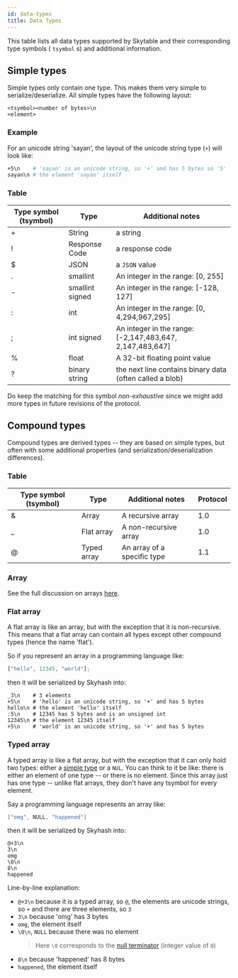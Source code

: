 ```yaml
---
id: data-types
title: Data Types
---
```


This table lists all data types supported by Skytable and their corresponding
type symbols ( `tsymbol` s) and additional information.

## Simple types

Simple types only contain one type. This makes them very simple to serialize/deserialize. All simple types have the
following layout:

```
<tsymbol><number of bytes>\n
<element>
```

### Example

For an unicode string 'sayan', the layout of the unicode string type (`+`) will look like:

```sh
+5\n    # 'sayan' is an unicode string, so '+' and has 5 bytes so '5'
sayan\n # the element 'sayan' itself
```

### Table

| Type symbol (tsymbol) | Type            | Additional notes                                         |
| --------------------- | --------------- | -------------------------------------------------------- |
| +                     | String          | a string                                                 |
| !                     | Response Code   | a response code                                          |
| $                     | JSON            | a `JSON` value                                           |
| .                     | smallint        | An integer in the range: [0, 255]                        |
| -                     | smallint signed | An integer in the range: [-128, 127]                     |
| :                     | int             | An integer in the range: [0, 4,294,967,295]              |
| ;                     | int signed      | An integer in the range: [-2,147,483,647, 2,147,483,647] |
| %                     | float           | A 32-bit floating point value                            |
| ?                     | binary string   | the next line contains binary data (often called a blob) |

Do keep the matching for this symbol _non-exhaustive_ since we might add more types in future revisions of the protocol.

## Compound types

Compound types are derived types -- they are based on simple types, but often with
some additional properties (and serialization/deserialization differences).

### Table

| Type symbol (tsymbol) | Type        | Additional notes            | Protocol |
| --------------------- | ----------- | --------------------------- | -------- |
| &                     | Array       | A recursive array           | 1.0      |
| \_                    | Flat array  | A non-recursive array       | 1.0      |
| @                     | Typed array | An array of a specific type | 1.1      |

### Array

See the full discussion on arrays [here](skyhash#arrays-).

### Flat array

A flat array is like an array, but with the exception that it is non-recursive. This
means that a flat array can contain all types except other compound types (hence the
name 'flat').

So if you represent an array in a programming language like:

```js
["hello", 12345, "world"];
```

then it will be serialized by Skyhash into:

```
_3\n    # 3 elements
+5\n    # 'hello' is an unicode string, so '+' and has 5 bytes
hello\n # the element 'hello' itself
:5\n    # 12345 has 5 bytes and is an unsigned int
12345\n # the element 12345 itself
+5\n    # 'world' is an unicode string, so '+' and has 5 bytes
```

### Typed array

A typed array is like a flat array, but with the exception that it can only hold
two types: either a [simple type](#simple-types) or a `NUL`. You can think to it
be like: there is either an element of one type -- or there is no element. Since
this array just has one type -- unlike flat arrays, they don't have any tsymbol
for every element.

Say a programming language represents an array like:

```cpp
["omg", NULL, "happened"]
```

then it will be serialized by Skyhash into:

```
@+3\n
3\n
omg
\0\n
8\n
happened
```

Line-by-line explanation:

- `@+3\n` because it is a typed array, so `@`, the elements are unicode strings, so `+`
  and there are three elements, so `3`
- `3\n` because 'omg' has 3 bytes
- `omg`, the element itself
- `\0\n`, `NULL` because there was no element
  > Here `\0` corresponds to the [null terminator](https://en.wikipedia.org/wiki/Null_character) (integer value of `0`)
- `8\n` because 'happened' has 8 bytes
- `happened`, the element itself
